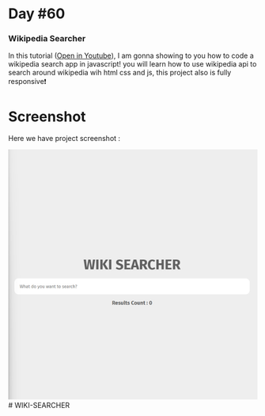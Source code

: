 # Day #60

### Wikipedia Searcher
In this tutorial ([Open in Youtube](https://youtu.be/v1t3STcPRqI)),  I am gonna showing to you how to code a wikipedia search app in javascript! you will learn how to use wikipedia api to search around wikipedia wih html css and js, this project also is fully responsive❗️

# Screenshot
Here we have project screenshot :

![screenshot](screenshot.jpg)#   W I K I - S E A R C H E R 
 
 